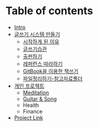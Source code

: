 # Table of contents

* [Intro](README.md)
* [글쓰기 시스템 만들기](system/README.md)
  * [시작하게 된 이유](system/intro.md)
  * [글쓰기습관](system/habit.md)
  * [출판하기](system/publish.md)
  * [레퍼런스 따라하기](system/copying.md)
  * [GitBook을 이용한 책쓰기](system/gitbook.md)
  * [파일정리하기-참고자료폴더](system/reference-folder.md)
* [개인 프로젝트](personal/README.md)
  * [Meditation](personal/meditation.md)
  * [Guitar & Song](personal/mymusic.md)
  * Health
  * Finance
* [Project Link](https://jungcho.gitbook.io/project)



